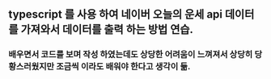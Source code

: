 ## typescript 를 사용 하여 네이버 오늘의 운세 api 데이터를 가져와서 데이터를 출력 하는 방법 연습.

### 배우면서 코드를 보며 작성 하였는데도 상당한 어려움이 느껴져서 상당히 당황스러웠지만 조금씩 이라도 배워야 한다고 생각이 듦.   
